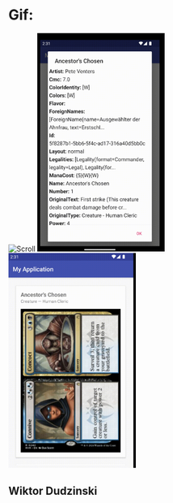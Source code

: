 # Gif:


<img src="./demo/demo.gif" width="50%" alt="Scroll">
<img src="./demo/demo1.png" width="50%" alt="Scroll">
<img src="./demo/demo3.png" width="50%" alt="Scroll">

## Wiktor Dudzinski  
